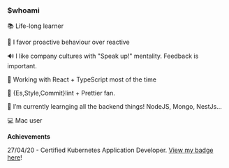 ### $whoami

<!--
**jozsefDevs/jozsefDevs** is a ✨ _special_ ✨ repository because its `README.md` (this file) appears on your GitHub profile.
-->

📚 Life-long learner

🧠 I favor proactive behaviour over reactive

🔊 I like company cultures with "Speak up!" mentality. Feedback is important.

🔭 Working with React + TypeScript most of the time

👮 {Es,Style,Commit}lint + Prettier fan.

🌱 I’m currently learnging all the backend things! NodeJS, Mongo, NestJs...

💻 Mac user 

**Achievements**

27/04/20 - Certified Kubernetes Application Developer. [View my badge here](https://www.credly.com/badges/bea6bd4d-ca34-4c1a-8ad8-66be23891575/public_url)!
